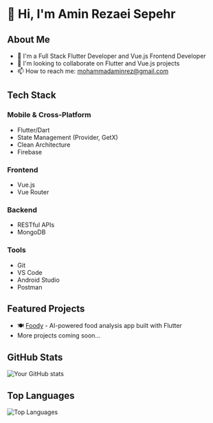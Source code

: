 # 👋 Hi, I'm Amin Rezaei Sepehr

## About Me
- 🌱 I'm a Full Stack Flutter Developer and Vue.js Frontend Developer
- 💞️ I'm looking to collaborate on Flutter and Vue.js projects
- 📫 How to reach me: mohammadaminrez@gmail.com

## Tech Stack
### Mobile & Cross-Platform
- Flutter/Dart
- State Management (Provider, GetX)
- Clean Architecture
- Firebase

### Frontend
- Vue.js
- Vue Router

### Backend
- RESTful APIs
- MongoDB

### Tools
- Git
- VS Code
- Android Studio
- Postman

## Featured Projects
- 🍽️ [Foody](https://github.com/mohammadaminrez/foody) - AI-powered food analysis app built with Flutter
- More projects coming soon...

## GitHub Stats
![Your GitHub stats](https://github-readme-stats.vercel.app/api?username=mohammadaminrez&show_icons=true&theme=radical)

## Top Languages
![Top Languages](https://github-readme-stats.vercel.app/api/top-langs/?username=mohammadaminrez&layout=compact&theme=radical)
